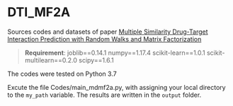 # DTI_MF2A
Sources codes and datasets of paper [Multiple Similarity Drug-Target Interaction Prediction with Random Walks and Matrix Factorization](https://arxiv.org/abs/2201.09508)

>**Requirement**:
joblib==0.14.1
numpy==1.17.4
scikit-learn==1.0.1
scikit-multilearn==0.2.0
scipy==1.6.1

The codes were tested on Python 3.7

Excute the file Codes/main_mdmf2a.py, with assigning your local directory to the `my_path` variable. The results are written in the `output` folder.
